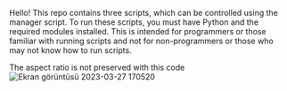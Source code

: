Hello! This repo contains three scripts, which can be controlled using the manager script. To run these scripts, you must have Python and the required modules installed. This is intended for programmers or those familiar with running scripts and not for non-programmers or those who may not know how to run scripts.



The aspect ratio is not preserved with this code 
![Ekran görüntüsü 2023-03-27 170520](https://user-images.githubusercontent.com/99341198/227964735-3969cb47-57e7-4641-97dc-e494c853ea78.png)
